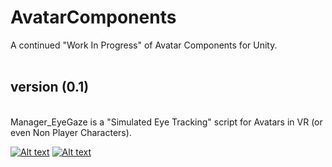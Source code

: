 # AvatarComponents
A continued "Work In Progress" of Avatar Components for Unity. 
<br>
<br>
<h2>version (0.1) </h2>
<br>
Manager_EyeGaze is a "Simulated Eye Tracking" script for Avatars in VR (or even Non Player Characters). <br>

[![Alt text](https://img.youtube.com/vi/8taVMHbVdeI/0.jpg)](https://youtu.be/8taVMHbVdeI)
[![Alt text](https://img.youtube.com/vi/nBdPiYsCH9w/0.jpg)](https://youtu.be/nBdPiYsCH9w)
